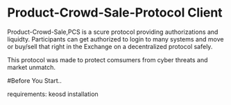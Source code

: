 # Product-Crowd-Sale-Protocol Client 

Product-Crowd-Sale,PCS is a scure protocol providing authorizations and liquidty.
Participants can get authorized to login to many systems and move or buy/sell that right in the Exchange on a decentralized protocol safely.

This protocol was made to protect comsumers from cyber threats and market unmatch.

#Before You Start..

requirements: keosd installation
 
